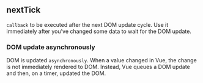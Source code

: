 ## nextTick

`callback` to be executed after the next DOM update cycle.
Use it immediately after you've changed some data to wait for the DOM update.

### DOM update asynchronously

DOM is updated `asynchronously`.
When a value changed in Vue, the change is not immediately rendered to DOM.
Instead, Vue queues a DOM update and then, on a timer, updated the DOM.
